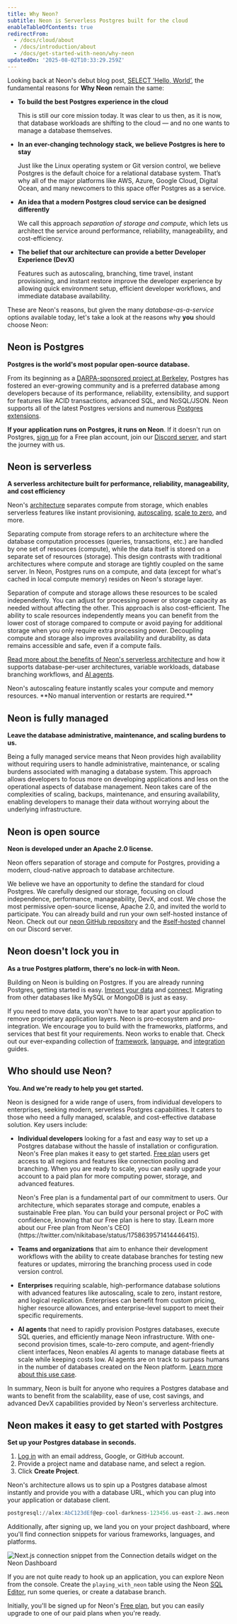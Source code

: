 ```yaml
---
title: Why Neon?
subtitle: Neon is Serverless Postgres built for the cloud
enableTableOfContents: true
redirectFrom:
  - /docs/cloud/about
  - /docs/introduction/about
  - /docs/get-started-with-neon/why-neon
updatedOn: '2025-08-02T10:33:29.259Z'
---
```


Looking back at Neon's debut blog post, [SELECT ’Hello, World’](/blog/hello-world), the fundamental reasons for **Why Neon** remain the same:

- **To build the best Postgres experience in the cloud**

  This is still our core mission today. It was clear to us then, as it is now, that database workloads are shifting to the cloud &#8212; and no one wants to manage a database themselves.

- **In an ever-changing technology stack, we believe Postgres is here to stay**

  Just like the Linux operating system or Git version control, we believe Postgres is the default choice for a relational database system. That’s why all of the major platforms like AWS, Azure, Google Cloud, Digital Ocean, and many newcomers to this space offer Postgres as a service.

- **An idea that a modern Postgres cloud service can be designed differently**

  We call this approach _separation of storage and compute_, which lets us architect the service around performance, reliability, manageability, and cost-efficiency.

- **The belief that our architecture can provide a better Developer Experience (DevX)**

  Features such as autoscaling, branching, time travel, instant provisioning, and instant restore improve the developer experience by allowing quick environment setup, efficient developer workflows, and immediate database availability.

These are Neon's reasons, but given the many _database-as-a-service_ options available today, let's take a look at the reasons why **you** should choose Neon:

## Neon is Postgres

**Postgres is the world's most popular open-source database.**

From its beginning as a [DARPA-sponsored project at Berkeley](https://www.postgresql.org/docs/current/history.html), Postgres has fostered an ever-growing community and is a preferred database among developers because of its performance, reliability, extensibility, and support for features like ACID transactions, advanced SQL, and NoSQL/JSON. Neon supports all of the latest Postgres versions and numerous [Postgres extensions](/docs/extensions/extensions-intro).

**If your application runs on Postgres, it runs on Neon**. If it doesn't run on Postgres, [sign up](https://console.neon.tech/signup) for a Free plan account, join our [Discord server](https://discord.gg/92vNTzKDGp), and start the journey with us.

## Neon is serverless

**A serverless architecture built for performance, reliability, manageability, and cost efficiency**

Neon's [architecture](/docs/introduction/architecture-overview) separates compute from storage, which enables serverless features like instant provisioning, [autoscaling](/docs/get-started/production-readiness#autoscaling), [scale to zero](/docs/get-started/production-readiness#scale-to-zero), and more.

Separating compute from storage refers to an architecture where the database computation processes (queries, transactions, etc.) are handled by one set of resources (compute), while the data itself is stored on a separate set of resources (storage). This design contrasts with traditional architectures where compute and storage are tightly coupled on the same server. In Neon, Postgres runs on a compute, and data (except for what's cached in local compute memory) resides on Neon's storage layer.

Separation of compute and storage allows these resources to be scaled independently. You can adjust for processing power or storage capacity as needed without affecting the other. This approach is also cost-efficient. The ability to scale resources independently means you can benefit from the lower cost of storage compared to compute or avoid paying for additional storage when you only require extra processing power. Decoupling compute and storage also improves availability and durability, as data remains accessible and safe, even if a compute fails.

[Read more about the benefits of Neon's serverless architecture](/docs/introduction/serverless) and how it supports database-per-user architectures, variable workloads, database branching workflows, and [AI agents](/use-cases/ai-agents).

<Admonition type="tip" title="Did you know?">
Neon's autoscaling feature instantly scales your compute and memory resources. **No manual intervention or restarts are required.** 
</Admonition>

## Neon is fully managed

**Leave the database administrative, maintenance, and scaling burdens to us.**

Being a fully managed service means that Neon provides high availability without requiring users to handle administrative, maintenance, or scaling burdens associated with managing a database system. This approach allows developers to focus more on developing applications and less on the operational aspects of database management. Neon takes care of the complexities of scaling, backups, maintenance, and ensuring availability, enabling developers to manage their data without worrying about the underlying infrastructure.

## Neon is open source

**Neon is developed under an Apache 2.0 license.**

Neon offers separation of storage and compute for Postgres, providing a modern, cloud-native approach to database architecture.

We believe we have an opportunity to define the standard for cloud Postgres. We carefully designed our storage, focusing on cloud independence, performance, manageability, DevX, and cost. We chose the most permissive open-source license, Apache 2.0, and invited the world to participate. You can already build and run your own self-hosted instance of Neon. Check out our [neon GitHub repository](https://github.com/neondatabase) and the [#self-hosted](https://discord.com/channels/1176467419317940276/1184894814769127464) channel on our Discord server.

## Neon doesn't lock you in

**As a true Postgres platform, there's no lock-in with Neon.**

Building on Neon is building on Postgres. If you are already running Postgres, getting started is easy. [Import your data](/docs/import/import-intro) and [connect](/docs/connect/connect-intro). Migrating from other databases like MySQL or MongoDB is just as easy.

If you need to move data, you won't have to tear apart your application to remove proprietary application layers. Neon is pro-ecosystem and pro-integration. We encourage you to build with the frameworks, platforms, and services that best fit your requirements. Neon works to enable that. Check out our ever-expanding collection of [framework](/docs/get-started/frameworks), [language](/docs/get-started/languages), and [integration](/docs/guides/integrations) guides.

## Who should use Neon?

**You. And we're ready to help you get started.**

Neon is designed for a wide range of users, from individual developers to enterprises, seeking modern, serverless Postgres capabilities. It caters to those who need a fully managed, scalable, and cost-effective database solution. Key users include:

- **Individual developers** looking for a fast and easy way to set up a Postgres database without the hassle of installation or configuration. Neon's Free plan makes it easy to get started. [Free plan](/docs/introduction/plans) users get access to all regions and features like connection pooling and branching. When you are ready to scale, you can easily upgrade your account to a paid plan for more computing power, storage, and advanced features.

  <Admonition type="tip" title="Neon's Free plan is here to stay">
  Neon's Free plan is a fundamental part of our commitment to users. Our architecture, which separates storage and compute, enables a sustainable Free plan. You can build your personal project or PoC with confidence, knowing that our Free plan is here to stay. [Learn more about our Free plan from Neon's CEO](https://twitter.com/nikitabase/status/1758639571414446415).
  </Admonition>

- **Teams and organizations** that aim to enhance their development workflows with the ability to create database branches for testing new features or updates, mirroring the branching process used in code version control.
- **Enterprises** requiring scalable, high-performance database solutions with advanced features like autoscaling, scale to zero, instant restore, and logical replication. Enterprises can benefit from custom pricing, higher resource allowances, and enterprise-level support to meet their specific requirements.
- **AI agents** that need to rapidly provision Postgres databases, execute SQL queries, and efficiently manage Neon infrastructure. With one-second provision times, scale-to-zero compute, and agent-friendly client interfaces, Neon enables AI agents to manage database fleets at scale while keeping costs low. AI agents are on track to surpass humans in the number of databases created on the Neon platform. [Learn more about this use case](/use-cases/ai-agents).

In summary, Neon is built for anyone who requires a Postgres database and wants to benefit from the scalability, ease of use, cost savings, and advanced DevX capabilities provided by Neon's serverless architecture.

## Neon makes it easy to get started with Postgres

**Set up your Postgres database in seconds.**

1. [Log in](https://console.neon.tech/signup) with an email address, Google, or GitHub account.
2. Provide a project name and database name, and select a region.
3. Click **Create Project**.

Neon's architecture allows us to spin up a Postgres database almost instantly and provide you with a database URL, which you can plug into your application or database client.

```sql
postgresql://alex:AbC123dEf@ep-cool-darkness-123456.us-east-2.aws.neon.tech/dbname?sslmode=require&channel_binding=require
```

Additionally, after signing up, we land you on your project dashboard, where you'll find connection snippets for various frameworks, languages, and platforms.

![Next.js connection snippet from the Connection details widget on the Neon Dashboard](/docs/connect/code_connection_examples.png)

If you are not quite ready to hook up an application, you can explore Neon from the console. Create the `playing_with_neon` table using the Neon [SQL Editor](/docs/get-started/query-with-neon-sql-editor), run some queries, or create a database branch.

Initially, you'll be signed up for Neon's [Free plan](/docs/introduction/plans), but you can easily upgrade to one of our paid plans when you're ready.

<CTA title="Are you ready?" description="After signing up, remember to join our active Discord community, where you'll find Neon users and team members ready to help." buttonText="Sign up" buttonUrl="https://console.neon.tech/signup" />
